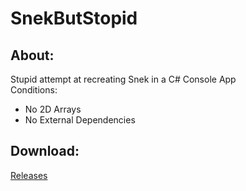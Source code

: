 # SnekButStopid
## About:
Stupid attempt at recreating Snek in a C# Console App  
Conditions:
- No 2D Arrays
- No External Dependencies
## Download:
[Releases](https://github.com/AidenDem/SnekButStupid/releases)
